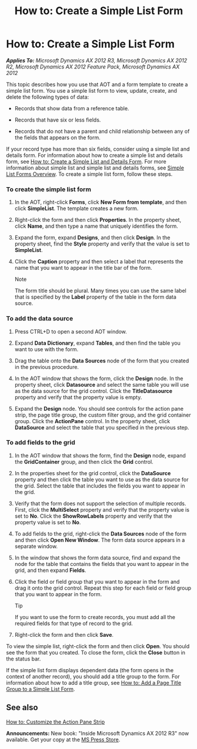 ﻿---
title: 'How to: Create a Simple List Form'
TOCTitle: 'How to: Create a Simple List Form'
ms:assetid: f2fd8824-30fb-4e3d-add0-fca0e4e9fe52
ms:mtpsurl: https://msdn.microsoft.com/en-us/library/Hh538488(v=AX.60)
ms:contentKeyID: 39508921
ms.date: 05/18/2015
mtps_version: v=AX.60
---

# How to: Create a Simple List Form 


_**Applies To:** Microsoft Dynamics AX 2012 R3, Microsoft Dynamics AX 2012 R2, Microsoft Dynamics AX 2012 Feature Pack, Microsoft Dynamics AX 2012_

This topic describes how you use that AOT and a form template to create a simple list form. You use a simple list form to view, update, create, and delete the following types of data:

  - Records that show data from a reference table.

  - Records that have six or less fields.

  - Records that do not have a parent and child relationship between any of the fields that appears on the form.

If your record type has more than six fields, consider using a simple list and details form. For information about how to create a simple list and details form, see [How to: Create a Simple List and Details Form](how-to-create-a-simple-list-and-details-form.md). For more information about simple list and simple list and details forms, see [Simple List Forms Overview](simple-list-forms-overview.md). To create a simple list form, follow these steps.

### To create the simple list form

1.  In the AOT, right-click **Forms**, click **New Form from template**, and then click **SimpleList**. The template creates a new form.

2.  Right-click the form and then click **Properties**. In the property sheet, click **Name**, and then type a name that uniquely identifies the form.

3.  Expand the form, expand **Designs**, and then click **Design**. In the property sheet, find the **Style** property and verify that the value is set to **SimpleList**.

4.  Click the **Caption** property and then select a label that represents the name that you want to appear in the title bar of the form.
    

    > [!NOTE]
    > <P>The form title should be plural. Many times you can use the same label that is specified by the <STRONG>Label</STRONG> property of the table in the form data source.</P>



### To add the data source

1.  Press CTRL+D to open a second AOT window.

2.  Expand **Data Dictionary**, expand **Tables**, and then find the table you want to use with the form.

3.  Drag the table onto the **Data Sources** node of the form that you created in the previous procedure.

4.  In the AOT window that shows the form, click the **Design** node. In the property sheet, click **Datasource** and select the same table you will use as the data source for the grid control. Click the **TitleDatasource** property and verify that the property value is empty.

5.  Expand the **Design** node. You should see controls for the action pane strip, the page title group, the custom filter group, and the grid container group. Click the **ActionPane** control. In the property sheet, click **DataSource** and select the table that you specified in the previous step.

### To add fields to the grid

1.  In the AOT window that shows the form, find the **Design** node, expand the **GridContainer** group, and then click the **Grid** control.

2.  In the properties sheet for the grid control, click the **DataSource** property and then click the table you want to use as the data source for the grid. Select the table that includes the fields you want to appear in the grid.

3.  Verify that the form does not support the selection of multiple records. First, click the **MultiSelect** property and verify that the property value is set to **No**. Click the **ShowRowLabels** property and verify that the property value is set to **No**.

4.  To add fields to the grid, right-click the **Data Sources** node of the form and then click **Open New Window**. The form data source appears in a separate window.

5.  In the window that shows the form data source, find and expand the node for the table that contains the fields that you want to appear in the grid, and then expand **Fields**.

6.  Click the field or field group that you want to appear in the form and drag it onto the grid control. Repeat this step for each field or field group that you want to appear in the form.
    

    > [!TIP]
    > <P>If you want to use the form to create records, you must add all the required fields for that type of record to the grid.</P>



7.  Right-click the form and then click **Save**.

To view the simple list, right-click the form and then click **Open**. You should see the form that you created. To close the form, click the **Close** button in the status bar.

If the simple list form displays dependent data (the form opens in the context of another record), you should add a title group to the form. For information about how to add a title group, see [How to: Add a Page Title Group to a Simple List Form](how-to-add-a-page-title-group-to-a-simple-list-form.md).

## See also

[How to: Customize the Action Pane Strip](how-to-customize-the-action-pane-strip.md)

  
**Announcements:** New book: "Inside Microsoft Dynamics AX 2012 R3" now available. Get your copy at the [MS Press Store](https://www.microsoftpressstore.com/store/inside-microsoft-dynamics-ax-2012-r3-9780735685109).

